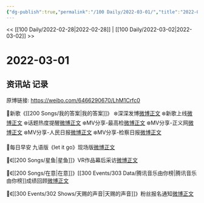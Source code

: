 ```yaml
---
{"dg-publish":true,"permalink":"/100 Daily/2022-03-01/","title":"2022-03-01","created":"2022-12-22T13:39:05.000+08:00","updated":"2023-04-11T14:46:34.740+08:00"}
---
```



<< [[100 Daily/2022-02-28\|2022-02-28]] | [[100 Daily/2022-03-02\|2022-03-02]] >>

# 2022-03-01

## 资讯站 记录

原博链接: https://weibo.com/6466290670/LhM1Crfc0

🌟新歌《[[200 Songs/我的答案\|我的答案]]》
❄️深深发博[微博正文](https://m.weibo.cn/6466290670/4742157845661397)
❄️新歌上线[微博正文](https://m.weibo.cn/6466290670/4742000400404596)
❄️话题热度提醒[微博正文](https://m.weibo.cn/6466290670/4742147666085131)
❄️MV分享-最高检[微博正文](https://m.weibo.cn/6466290670/4742136157702111)
❄️MV分享-正义网[微博正文](https://m.weibo.cn/6466290670/4742136542792723)
❄️MV分享-人民日报[微博正文](https://m.weibo.cn/6466290670/4742137109023301)
❄️MV分享-检察日报[微博正文](https://m.weibo.cn/6466290670/4742142285317041)

🌟每日早安
九语版《let it go》现场版[微博正文](https://m.weibo.cn/6466290670/4742129076668619)

🌟《[[200 Songs/星鱼\|星鱼]]》VR作品幕后采访[微博正文](https://m.weibo.cn/6466290670/4742214910219399)

🌟《[[200 Songs/在意\|在意]]》[[300 Events/303 Data/腾讯音乐由你榜\|腾讯音乐由你榜]]成绩回顾[微博正文](https://m.weibo.cn/6466290670/4742287932002713)

🌟《[[300 Events/302 Shows/天赐的声音\|天赐的声音]]》粉丝报名通知[微博正文](https://m.weibo.cn/6466290670/4742305451872043)
